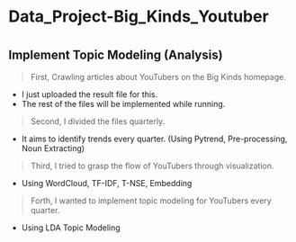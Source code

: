 # Data_Project-Big_Kinds_Youtuber
#
## Implement Topic Modeling (Analysis)
> First, Crawling articles about YouTubers on the Big Kinds homepage. <br>
* I just uploaded the result file for this. <br>
* The rest of the files will be implemented while running. <br>
> Second, I divided the files quarterly. <br>
* It aims to identify trends every quarter. (Using Pytrend, Pre-processing, Noun Extracting) <br>
> Third, I tried to grasp the flow of YouTubers through visualization. <br>
* Using WordCloud, TF-IDF, T-NSE, Embedding <br>
> Forth, I wanted to implement topic modeling for YouTubers every quarter. <br>
* Using LDA Topic Modeling

